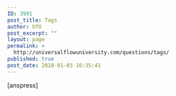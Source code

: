 ```yaml
---
ID: 3991
post_title: Tags
author: UfU
post_excerpt: ""
layout: page
permalink: >
  http://universalflowuniversity.com/questions/tags/
published: true
post_date: 2018-01-03 16:35:41
---
```

[anspress]